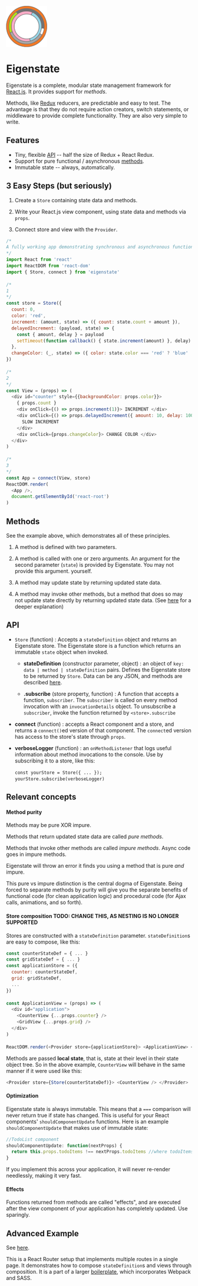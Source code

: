 ![Eigenstate](assets/logo.png)

# Eigenstate

Eigenstate is a complete, modular state management framework for [React.js](https://facebook.github.io/react/). It provides support for *methods*.

Methods, like [Redux](https://github.com/reactjs/redux) reducers, are predictable and easy to test. The advantage is that they do not require action creators, switch statements, or middleware to provide complete functionality. They are also very simple to write.

## Features

* Tiny, flexible [API](https://github.com/8balloon/eigenstate#API) -- half the size of Redux + React Redux.
* Support for pure functional / asynchronous [methods](https://github.com/8balloon/eigenstate#methods).
* Immutable state -- always, automatically.

## 3 Easy Steps (but seriously)

1. Create a `Store` containing state data and methods.

2. Write your React.js view component, using state data and methods via `props`.

3. Connect store and view with the `Provider`.

```js
/*
A fully working app demonstrating synchronous and asynchronous functionality.
*/
import React from 'react'
import ReactDOM from 'react-dom'
import { Store, connect } from 'eigenstate'

/*
1
*/
const store = Store({
  count: 0,
  color: 'red',
  increment: (amount, state) => ({ count: state.count + amount }),
  delayedIncrement: (payload, state) => {
    const { amount, delay } = payload
    setTimeout(function callback() { state.increment(amount) }, delay)
  },
  changeColor: (_, state) => ({ color: state.color === 'red' ? 'blue' : 'red' })
})

/*
2
*/
const View = (props) => (
  <div id="counter" style={{backgroundColor: props.color}}>
    { props.count }
    <div onClick={() => props.increment(1)}> INCREMENT </div>
    <div onClick={() => props.delayedIncrement({ amount: 10, delay: 1000 })}>
      SLOW INCREMENT
    </div>
    <div onClick={props.changeColor}> CHANGE COLOR </div>
  </div>
)

/*
3
*/
const App = connect(View, store)
ReactDOM.render(
  <App />,
  document.getElementById('react-root')  
)
```

## Methods

See the example above, which demonstrates all of these principles.

1. A method is defined with two parameters.

2. A method is called with one or zero arguments. An argument for the second parameter (`state`) is provided by Eigenstate. You may not provide this argument. yourself.

3. A method may update state by returning updated state data.

4. A method may invoke other methods, but a method that does so may not update state directly by returning updated state data. (See [here](https://github.com/8balloon/eigenstate#method-purity) for a deeper explanation)

## API

* `Store` (function) : Accepts a `stateDefinition` object and returns an Eigenstate store. The Eigenstate store is a function which returns an immutable `state` object when invoked.

  * **stateDefinition** (constructor parameter, object) : an object of `key: data | method | stateDefinition` pairs. Defines the Eigenstate store to be returned by `Store`. Data can be any JSON, and methods are described [here](https://github.com/8balloon/eigenstate#methods).

  * **.subscribe** (store property, function) : A function that accepts a function, `subscriber`. The `subscriber` is called on every method invocation with an `invocationDetails` object. To unsubscribe a `subscriber`, invoke the function returned by `<store>.subscribe`

* **connect** (function) : accepts a React component and a store, and returns a `connect()`ed version of that component. The `connect`ed version has access to the store's state through `props`.

* **verboseLogger** (function) : an `onMethodListener` that logs useful information about method invocations to the console. Use by subscribing it to a store, like this:

  `const yourStore = Store({ ... }); yourStore.subscribe(verboseLogger)`

## Relevant concepts

#### Method purity

Methods may be pure XOR impure.

Methods that return updated state data are called *pure methods*.

Methods that invoke other methods are called *impure methods*. Async code goes in impure methods.

Eigenstate will throw an error it finds you using a method that is pure *and* impure.

This pure vs impure distinction is the central dogma of Eigenstate. Being forced to separate methods by purity will give you the separate benefits of functional code (for clean application logic) and procedural code (for Ajax calls, animations, and so forth).

#### Store composition TODO: CHANGE THIS, AS NESTING IS NO LONGER SUPPORTED

Stores are constructed with a `stateDefinition` parameter. `stateDefinition`s are easy to compose, like this:

```js
const counterStateDef = { ... }
const gridStateDef = { ... }
const applicationStore = ({
  counter: counterStateDef,
  grid: gridStateDef,
  ...
})

const ApplicationView = (props) => (
  <div id="application">
    <CounterView {...props.counter} />
    <GridView {...props.grid} />
  </div>
)

ReactDOM.render(<Provider store={applicationStore}> <ApplicationView> </Provider>, ...)
```

Methods are passed **local state**, that is, state at their level in their state object tree. So in the above example, `CounterView` will behave in the same manner if it were used like this:

```js
<Provider store={Store(counterStateDef)}> <CounterView /> </Provider>
```

#### Optimization

Eigenstate state is always immutable. This means that a `===` comparison will never return true if state has changed. This is useful for your React components' `shouldComponentUpdate` functions. Here is an example `shouldComponentUpdate` that makes use of immutable state:

```js
//TodoList component
shouldComponentUpdate: function(nextProps) {
  return this.props.todoItems !== nextProps.todoItems //where todoItems is a complex data structure
}
```

If you implement this across your application, it will never re-render needlessly, making it very fast.

#### Effects

Functions returned from methods are called "effects", and are executed after the view component of your application has completely updated. Use sparingly.

## Advanced Example

See [here](https://github.com/8balloon/frontend-boilerplate/tree/master/src).

This is a React Router setup that implements multiple routes in a single page. It demonstrates how to compose `stateDefinition`s and views through composition. It is a part of a larger [boilerplate](https://github.com/8balloon/frontend-boilerplate), which incorporates Webpack and SASS.
